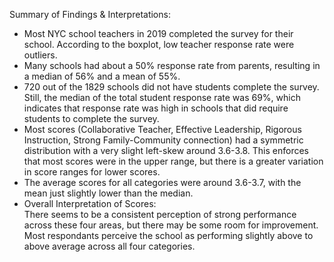 Summary of Findings & Interpretations: 
* Most NYC school teachers in 2019 completed the survey for their school. According to the boxplot, low teacher response rate were outliers.
* Many schools had about a 50% response rate from parents, resulting in a median of 56% and a mean of 55%. 
* 720 out of the 1829 schools did not have students complete the survey. Still, the median of the total student response rate was 69%, which indicates that response rate was high in schools that did require students to complete the survey.
* Most scores (Collaborative Teacher, Effective Leadership, Rigorous Instruction, Strong Family-Community connection) had a symmetric distribution with a very slight left-skew around 3.6-3.8. This enforces that most scores were in the upper range, but there is a greater variation in score ranges for lower scores. 
* The average scores for all categories were around 3.6-3.7, with the mean just slightly lower than the median.
* Overall Interpretation of Scores: </br>
There seems to be a consistent perception of strong performance across these four areas, but there may be some room for improvement. Most respondants perceive the school as performing slightly above to above average  across all four categories.
